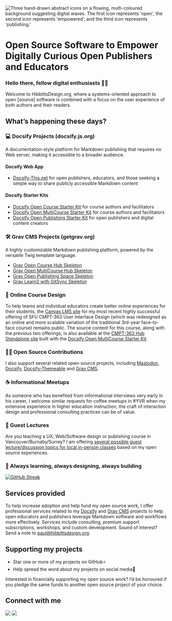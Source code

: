 <img src="https://github.com/user-attachments/assets/885d5aec-3a0f-40d6-bd52-55371dd4c1d7" alt="Three hand-drawn abstract icons on a flowing, multi-coloured background suggesting digital waves. The first icon represents 'open', the second icon represents 'empowered', and the third icon represents 'publishing.'" title="Image created by Jason Toal of Same Page Studio">

<h1>Open Source Software to Empower Digitally Curious Open Publishers and&nbsp;Educators</h1> 

### Hello there, fellow digital enthusiasts 👋🏼

Welcome to HibbittsDesign.org, where a systems-oriented approach to open [source] software is combined with a focus on the user experience of both authors and their readers.

## What’s happening these days?
### 💻 Docsify Projects (docsify.js.org)
A documentation-style platform for Markdown publishing that requires no Web server, making it accessible to a broader audience.

#### Docsify Web App
- [Docsify-This.net](http://docsify-this.net/) for open publishers, educators, and those seeking a simple way to share publicly accessible Markdown content

#### Docsify Starter Kits
- [Docsify Open Course Starter Kit](https://github.com/hibbitts-design/docsify-open-course-starter-kit) for course authors and facilitators
- [Docsify Open MultiCourse Starter Kit](https://github.com/hibbitts-design/docsify-open-multicourse-starter-kit) for course authors and facilitators
- [Docsify Open Publishing Starter Kit](https://github.com/hibbitts-design/docsify-open-publishing-starter-kit) for open publishers and digital content creators 

### 🛠 Grav CMS Projects (getgrav.org)
A highly customizable Markdown publishing platform, powered by the versatile Twig template language.

- [Grav Open Course Hub Skeleton](https://github.com/hibbitts-design/grav-skeleton-course-hub)
- [Grav Open MultiCourse Hub Skeleton](https://github.com/hibbitts-design/grav-skeleton-multicourse-hub)
- [Grav Open Publishing Space Skeleton](https://github.com/hibbitts-design/grav-skeleton-open-publishing-space)
- [Grav Learn2 with GitSync Skeleton](https://github.com/hibbitts-design/grav-skeleton-learn2-with-git-sync)

### 🛟 Online Course Design

To help teams and individual educators create better online experiences for their students, the [Canvas LMS site](https://canvas.sfu.ca/courses/69678) for my most recent highly successful offering of SFU CMPT-363 User Interface Design (which was redesigned as an online and more scalable variation of the traditional 3rd-year face-to-face course) remains public. The source content for this course, along with the previous two offerings, is also available at the [CMPT-363 Hub Standalone site](https://paulhibbitts.github.io/cmpt-363) built with the [Docsify Open MultiCourse Starter Kit](https://github.com/hibbitts-design/docsify-open-multicourse-starter-kit).

### 🙏🏼 Open Source Contributions

I also support several related open-source projects, including [Mastodon](https://www.patreon.com/mastodon), [Docsify](https://opencollective.com/docsify), [Docsify-Themeable](https://github.com/sponsors/jhildenbiddle) and [Grav CMS](https://opencollective.com/grav).

### ☕️ Informational Meetups

As someone who has benefited from informational interviews very early in his career, I welcome similar requests for coffee meetups in #YVR when my extensive experience in higher education instruction, the craft of interaction design and professional consulting practices can be of value.

### 💼 Guest Lectures

Are you teaching a UX, Web/Software design or publishing course in Vancouver/Burnaby/Surrey? I am offering [several possible guest lecture/discussion topics for local in-person classes](https://www.linkedin.com/posts/paulhibbitts_are-you-teaching-a-ux-websoftware-design-activity-7097259423617712129-AtVi) based on my open source experiences.

### 🌱 Always learning, always designing, always building

[![GitHub Streak](https://streak-stats.demolab.com/?user=paulhibbitts)](https://git.io/streak-stats)

## Services provided
To help increase adoption and help fund my open source work, I offer professional services related to my [Docsify](https://docsify.js.org/#/) and [Grav CMS](https://getgrav.org/) projects to help open educators and publishers leverage Markdown software and workflows more effectively. Services include consulting, premium support subscriptions, workshops, and custom development. Sound of interest? Send a note to [paul@hibbittsdesign.org](mailto:paul@hibbittsdesign.org).

## Supporting my projects

* Star one or more of my projects on GitHub⭐️
* Help spread the word about my projects on social media📢

Interested in financially supporting my open source work? I’d be honoured if you pledge the same funds to another open source project of your choice.

## Connect with me

<div style="margin-top: 14px;></div>
  <table style="border-collapse: collapse; border: none;">
  <tr>
    <td>
      <a href="https://mastodon.social/@hibbittsdesign"><img src="https://img.shields.io/static/v1?label=Mastodon&message=hibbittsdesign&color=blue&style=for-the-badge&logo=mastodon&logoColor=white" /></a>
    </td>
    <td>
      <a href="https://ca.linkedin.com/in/paulhibbitts/"><img src="https://img.shields.io/static/v1?label=LinkedIn&message=Paul%20Hibbitts&color=0072b1&style=for-the-badge&logo=linkedin&logoColor=white" /></a>
    </td>
 </tr>
</table>
